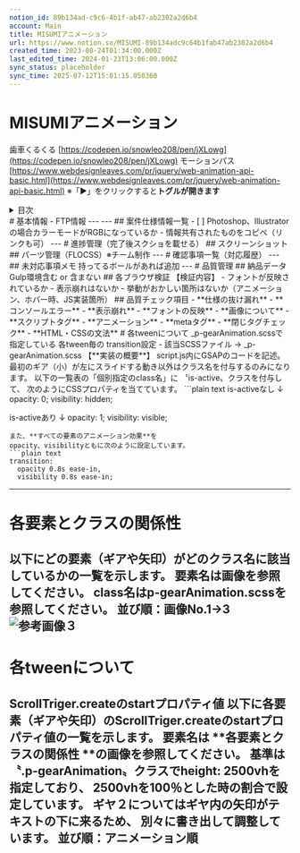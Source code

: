 ```yaml
---
notion_id: 89b134ad-c9c6-4b1f-ab47-ab2302a2d6b4
account: Main
title: MISUMIアニメーション
url: https://www.notion.so/MISUMI-89b134adc9c64b1fab47ab2302a2d6b4
created_time: 2023-08-24T01:34:00.000Z
last_edited_time: 2024-01-23T13:06:00.000Z
sync_status: placeholder
sync_time: 2025-07-12T15:01:15.050360
---
```

# MISUMIアニメーション

歯車くるくる
[https://codepen.io/snowleo208/pen/jXLowg](https://codepen.io/snowleo208/pen/jXLowg)
モーションパス
[https://www.webdesignleaves.com/pr/jquery/web-animation-api-basic.html](https://www.webdesignleaves.com/pr/jquery/web-animation-api-basic.html)
  ※「▶︎」をクリックすると**トグルが開きます**
  <details>
  <summary>目次</summary>
  </details>
  # 基本情報
  - FTP情報
  ---
  ---
  ## 案件仕様情報一覧
  - [ ]  Photoshop、Illustratorの場合カラーモードがRGBになっているか
  - 情報共有されたものをコピペ（リンクも可）
  ---
  # 進捗管理（完了後スクショを載せる）
  ## スクリーンショット
  ## パーツ管理（FLOCSS）※チーム制作
  ---
  # 確認事項一覧（対応履歴）
  ---
  ## 未対応事項メモ
  持ってるボールがあれば追加
  ---
  # 品質管理
  ## 納品データ
  Gulp環境含む or 含まない
  ## 各ブラウザ検証
  【検証内容】
  - フォントが反映されているか
  - 表示崩れはないか
  - 挙動がおかしい箇所はないか（アニメーション、ホバー時、JS実装箇所）
  ## 品質チェック項目
  - **仕様の抜け漏れ**
  - **コンソールエラー**
  - **表示崩れ**
  - **フォントの反映**
  - **画像について**
  - **スクリプトタグ**
  - **アニメーション**
  - **metaタグ**
  - **閉じタグチェック**
  - **HTML・CSSの文法**
  # 各tweenについて
_p-gearAnimation.scssで指定している
各tween毎の transition設定
  - 該当SCSSファイル → _p-gearAnimation.scss
  【**実装の概要**】
  script.js内にGSAPのコードを記述。
  最初のギア（小）が左にスライドする動き以外はクラス名を付与するのみになります。
以下の一覧表の「個別指定のclass名」に 〝is-active〟クラスを付与して、
次のようにCSSプロパティを当てています。
  ```plain text
is-activeなし
↓
opacity: 0;
visibility: hidden;

is-activeあり
↓
opacity: 1;
visibility: visible;
  ```
  また、**すべての要素のアニメーション効果**を
opacity、visibilityともに次のように設定しています。
  ```plain text
transition:
    opacity 0.8s ease-in,
    visibility 0.8s ease-in;
  ```
  ---
  
  
  
  
  
  
  
  
  # 各要素とクラスの関係性
  以下にどの要素（ギアや矢印）がどのクラス名に該当しているかの一覧を示します。
**要素名は画像を参照**してください。
**class名はp-gearAnimation.scssを参照**してください。
並び順：画像No.1→3
  ![参考画像３](https://prod-files-secure.s3.us-west-2.amazonaws.com/736adce6-a3a4-4a64-9f74-d9aa055c96d2/d512b131-e82c-4040-be6d-8109c6dfefdb/%E3%82%B9%E3%82%AF%E3%83%AA%E3%83%BC%E3%83%B3%E3%82%B7%E3%83%A7%E3%83%83%E3%83%88_2024-01-23_22.53.51.png?X-Amz-Algorithm=AWS4-HMAC-SHA256&X-Amz-Content-Sha256=UNSIGNED-PAYLOAD&X-Amz-Credential=ASIAZI2LB466Q6323FXD%2F20250719%2Fus-west-2%2Fs3%2Faws4_request&X-Amz-Date=20250719T042411Z&X-Amz-Expires=3600&X-Amz-Security-Token=IQoJb3JpZ2luX2VjEIT%2F%2F%2F%2F%2F%2F%2F%2F%2F%2FwEaCXVzLXdlc3QtMiJHMEUCIEE4ilKOkfsikI8Kzw96fkJGgCpNsa7C2XVaADZAAQ2WAiEAq52mJFxp9moQ7ZlXj1Gk0ekYowbECANO6vC%2FL%2BJzMoAqiAQInf%2F%2F%2F%2F%2F%2F%2F%2F%2F%2FARAAGgw2Mzc0MjMxODM4MDUiDF%2BlfxfAyxghLedwbyrcA5S8UImbbOhcEeU61cOq7sBKPVGQSRUmRuVNqrNjnQX4i2DDjrr56rUdRR405yWJIhsxevsXJTU2yBf1wEtLCBk8YmArn0Ms2mnQlnX1BXoXcLy1Ef%2FYPkgE6D%2F7ZGOegxRVXaUTFKxirQtZjRaHmykzibC4EVMnEpTBUas13Vj2M1it%2Fsaf5FUPjITTW36QMbj85HeehEhZ1CNGo1nXFBBCr%2BXqNDUvdFqYFMkFycv2EtafnJl%2BCZe90N97D0K9mKV7QE2FiKe4c%2Bt6BHk48qynZFpITHg8zsZ4qMLua513fnCpR4J8jlLOqt%2BAdFerpj1n%2B94NGBiZ%2BtttetDC4ZXQhyMTo0f8cr24LMH%2BPssLpfR6G%2B%2F8fJOlOOZ09usojUAWhz9yZr%2Ffe3ImMIk5idDISXgUj8pLpM%2BBbS%2F%2FzZ2a3f%2Bu0NcrKujcWgq3BuSiuMgOIv1rbupUc9Yh%2Fh9%2BKmasASDMk38cJ%2F5Gh57ycYm%2FMR1SvmojCCHcqcnbc0B86Z7YiIAS%2FR0ALP2d5C7IRssc2VE3yhyZB6sH9Z7Njcn52ONjL9mYAuEEGU2bfso18CwF86vB9IkUZZjZJEIvHR%2B276cuZZSCu%2BXR1MuuG%2BFZm5ym%2FBYSUOhSVQ%2BGMKWq7MMGOqUBYdbinwVbWSkF4GMDomEMD0H8w1ZlQv%2F0ha2tTI%2Fcnf84BdF85T2nWmkYApy4nqQQ3evirL2auRQUVcA7r83n5RmLVjww7urr2jOTRKnNie8SROiajLKhqYdUU%2FVFKBo%2BDoEQzJsGVF5rjtJtw3aPWvue0ZPWJSLdmYfCmZVuIxBONwkwoabbUsM7JlMrNd3vwdRILlV42ML5Wly1vo1KLboRJCrv&X-Amz-Signature=b76478a5672384660f12eb08bc1e50294dc08ab43cfad4cfc4b81f83944ff18b&X-Amz-SignedHeaders=host&x-amz-checksum-mode=ENABLED&x-id=GetObject)
  ---
  # 各tweenについて
ScrollTriger.createのstartプロパティ値
  以下に各要素（ギアや矢印）のScrollTriger.createのstartプロパティ値の一覧を示します。
  要素名は **各要素とクラスの関係性 **の画像を参照してください。
  基準は 〝.p-gearAnimation〟クラスでheight: 2500vhを指定しており、
2500vhを100％とした時の割合で設定しています。
  ギヤ２についてはギヤ内の矢印がテキストの下に来るため、
別々に書き出して調整しています。
  並び順：アニメーション順
  ---